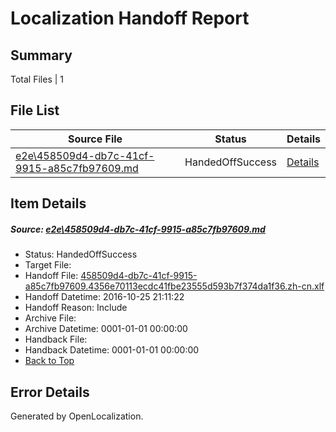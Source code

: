 # <a name='report-top'></a> Localization Handoff Report

## Summary
 Total Files | 1

## File List
 Source File | Status | Details 
 ----------- | ------ | ------- 
 [e2e\458509d4-db7c-41cf-9915-a85c7fb97609.md](https://github.com/OpenLocalizationTestOrg/ol-test0/blob/15271d1d7e378b98c75d253203b1fc8344f60600/e2e/458509d4-db7c-41cf-9915-a85c7fb97609.md) | HandedOffSuccess | [Details](#eff2181bcd1b44983a150629bf63585c3a4643f03)

## Item Details
##### <a name='eff2181bcd1b44983a150629bf63585c3a4643f03'></a> Source: [e2e\458509d4-db7c-41cf-9915-a85c7fb97609.md](https://github.com/OpenLocalizationTestOrg/ol-test0/blob/15271d1d7e378b98c75d253203b1fc8344f60600/e2e/458509d4-db7c-41cf-9915-a85c7fb97609.md)
* Status: HandedOffSuccess
* Target File: 
* Handoff File: [458509d4-db7c-41cf-9915-a85c7fb97609.4356e70113ecdc41fbe23555d593b7f374da1f36.zh-cn.xlf](https://github.com/OpenLocalizationTestOrg/ol-test0-handoff/blob/e6af7bbee31067c33d961c7b7309e38f1d092c70/ol-handoff/OpenLocalizationTestOrg/ol-test0-zhcn/shujia/ht/458509d4-db7c-41cf-9915-a85c7fb97609.4356e70113ecdc41fbe23555d593b7f374da1f36.zh-cn.xlf)
* Handoff Datetime: 2016-10-25 21:11:22
* Handoff Reason: Include
* Archive File: 
* Archive Datetime: 0001-01-01 00:00:00
* Handback File: 
* Handback Datetime: 0001-01-01 00:00:00
* [Back to Top](#report-top)


## Error Details

Generated by OpenLocalization.
